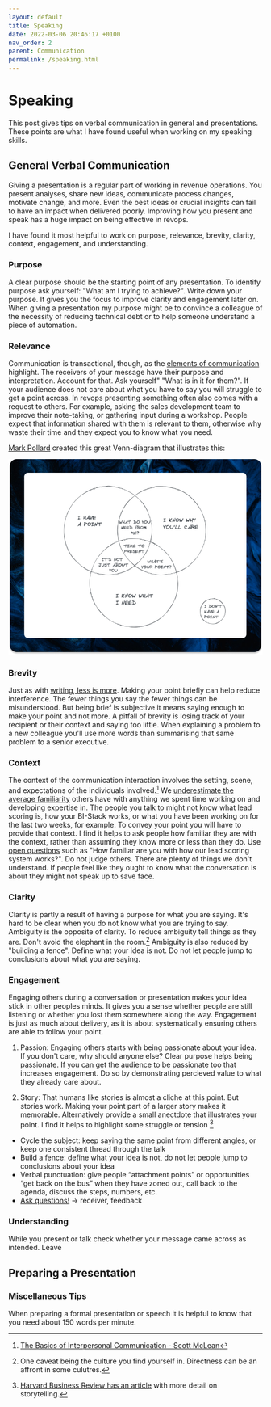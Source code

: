 ```yaml
---
layout: default
title: Speaking
date: 2022-03-06 20:46:17 +0100
nav_order: 2
parent: Communication
permalink: /speaking.html
---
```


# Speaking

This post gives tips on verbal communication in general and presentations. These points are what I have found useful when working on my speaking skills.

## General Verbal Communication

Giving a presentation is a regular part of working in revenue operations. You present analyses, share new ideas, communicate process changes, motivate change, and more.
Even the best ideas or crucial insights can fail to have an impact when delivered poorly. Improving how you present and speak has a huge impact on being effective in revops.

I have found it most helpful to work on purpose, relevance, brevity, clarity, context, engagement, and understanding.

### Purpose

A clear purpose should be the starting point of any presentation. To identify purpose ask yourself: "What am I trying to achieve?".
Write down your purpose. It gives you the focus to improve clarity and engagement later on. When giving a presentation my purpose might be to convince a colleague of the necessity of reducing technical debt or to help someone understand a piece of automation.

### Relevance

Communication is transactional, though, as the [elements of communication](https://revopsguide.net/communication.html) highlight. The receivers of your message have their purpose and interpretation. Account for that. Ask yourself" "What is in it for them?". If your audience does not care about what you have to say you will struggle to get a point across. In revops presenting something often also comes with a request to others. For example, asking the sales development team to improve their note-taking, or gathering input during a workshop. People expect that information shared with them is relevant to them, otherwise why waste their time and they expect you to know what you need.

[Mark Pollard](https://www.markpollard.net/how-to-make-a-presentation-make-a-point/) created this great Venn-diagram that illustrates this:

![Present when you have a point, know why your audience cares, and know what you want from them](/assets/img/point.png)

### Brevity

Just as with [writing, less is more](https://revopsguide.net/writing.html#while-writing-less-is-more). Making your point briefly can help reduce interference. The fewer things you say the fewer things can be misunderstood. But being brief is subjective it means saying enough to make your point and not more. A pitfall of brevity is losing track of your recipient or their context and saying too little. When explaining a problem to a new colleague you'll use more words than summarising that same problem to a senior executive.

### Context

The context of the communication interaction involves the setting, scene, and expectations of the individuals involved.[^1] We [underestimate the average familiarity](https://xkcd.com/2501/) others have with anything we spent time working on and developing expertise in. The people you talk to might not know what lead scoring is, how your BI-Stack works, or what you have been working on for the last two weeks, for example. To convey your point you will have to provide that context.
I find it helps to ask people how familiar they are with the context, rather than assuming they know more or less than they do. Use [open questions](https://revopsguide.net/questions.html#common-pitfalls-when-asking-questions) such as "How familiar are you with how our lead scoring system works?". Do not judge others. There are plenty of things we don't understand. If people feel like they ought to know what the conversation is about they might not speak up to save face.

### Clarity

Clarity is partly a result of having a purpose for what you are saying. It's hard to be clear when you do not know what you are trying to say.
Ambiguity is the opposite of clarity. To reduce ambiguity tell things as they are. Don't avoid the elephant in the room.[^2]
Ambiguity is also reduced by "building a fence". Define what your idea is not. Do not let people jump to conclusions about what you are saying.

### Engagement

Engaging others during a conversation or presentation makes your idea stick in other peoples minds. It gives you a sense whether people are still listening or whether you lost them somewhere along the way. Engagement is just as much about delivery, as it is about systematically ensuring others are able to follow your point.

1. Passion: Engaging others starts with being passionate about your idea. If you don't care, why should anyone else? Clear purpose helps being passionate.
   If you can get the audience to be passionate too that increases engagement. Do so by demonstrating percieved value to what they already care about.

2. Story: That humans like stories is almost a cliche at this point. But stories work. Making your point part of a larger story makes it memorable. Alternatively provide a small anectdote that illustrates your point. I find it helps to highlight some struggle or tension [^3]

- Cycle the subject: keep saying the same point from different angles, or keep one consistent thread through the talk
- Build a fence: define what your idea is not, do not let people jump to conclusions about your idea
- Verbal punctuation: give people “attachment points” or opportunities “get back on the bus” when they have zoned out, call back to the agenda, discuss the steps, numbers, etc.
- [Ask questions!](https://revopsguide.net/questions.html)
  -> receiver, feedback

### Understanding

While you present or talk check whether your message came across as intended. Leave

## Preparing a Presentation

### Miscellaneous Tips

When preparing a formal presentation or speech it is helpful to know that you need about 150 words per minute.

[^1]: [The Basics of Interpersonal Communication - Scott McLean](https://www.pearson.ch/HigherEducation/Pearson/EAN/9780205401987/Basics-of-Interpersonal-Communication-The)
[^2]: One caveat being the culture you find yourself in. Directness can be an affront in some culutres.
[^3]: [Harvard Business Review has an article](https://hbr.org/2014/07/how-to-tell-a-great-story) with more detail on storytelling.
